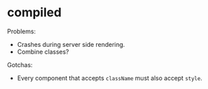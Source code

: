 # compiled

Problems:

- Crashes during server side rendering.
- Combine classes?


Gotchas:
- Every component that accepts `className` must also accept `style`.


